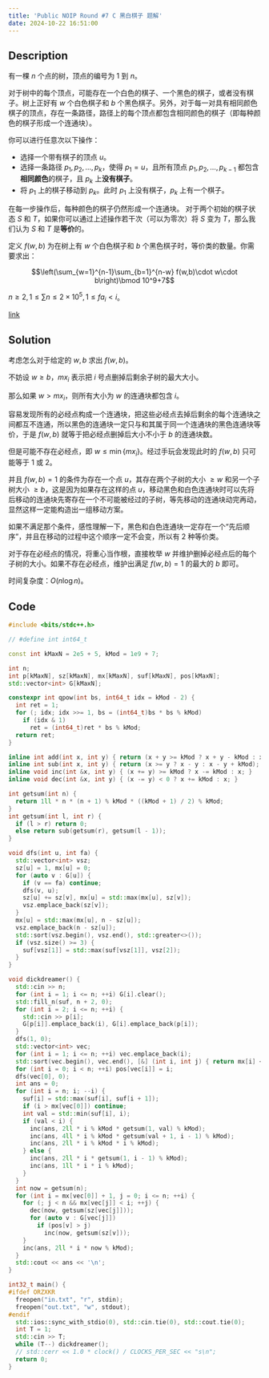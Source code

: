 ```yaml
---
title: 'Public NOIP Round #7 C 黑白棋子 题解'
date: 2024-10-22 16:51:00
---
```


## Description

有一棵 $n$ 个点的树，顶点的编号为 $1$ 到 $n$。

对于树中的每个顶点，可能存在一个白色的棋子、一个黑色的棋子，或者没有棋子。树上正好有 $w$ 个白色棋子和 $b$ 个黑色棋子。另外，对于每一对具有相同颜色棋子的顶点，存在一条路径，路径上的每个顶点都包含相同颜色的棋子（即每种颜色的棋子形成一个连通块）。

你可以进行任意次以下操作：
- 选择一个带有棋子的顶点 $u$。
- 选择一条路径 $p_1, p_2, \dots, p_k$，使得 $p_1 = u$，且所有顶点 $p_1, p_2, \dots, p_{k-1}$ 都包含**相同颜色**的棋子，且 $p_k$ 上**没有棋子**。
- 将 $p_1$ 上的棋子移动到 $p_k$。此时 $p_1$ 上没有棋子，$p_k$ 上有一个棋子。

在每一步操作后，每种颜色的棋子仍然形成一个连通块。
对于两个初始的棋子状态 $S$ 和 $T$，如果你可以通过上述操作若干次（可以为零次）将 $S$ 变为 $T$，那么我们认为 $S$ 和 $T$ 是**等价**的。

定义 $f(w, b)$ 为在树上有  $w$ 个白色棋子和 $b$ 个黑色棋子时，等价类的数量。你需要求出：

$$\left(\sum_{w=1}^{n-1}\sum_{b=1}^{n-w} f(w,b)\cdot w\cdot b\right)\bmod 10^9+7$$

$n \ge 2,1\le \sum n\le 2\times 10^5,1\le fa_i<i$。

[link](https://pjudge.ac/contest/1811/problem/21859)

## Solution

考虑怎么对于给定的 $w,b$ 求出 $f(w,b)$。

不妨设 $w\geq b$，$mx_i$ 表示把 $i$ 号点删掉后剩余子树的最大大小。

那么如果 $w>mx_i$，则所有大小为 $w$ 的连通块都包含 $i$。

容易发现所有的必经点构成一个连通块，把这些必经点去掉后剩余的每个连通块之间都互不连通，所以黑色的连通块一定只与和其属于同一个连通块的黑色连通块等价，于是 $f(w,b)$ 就等于把必经点删掉后大小不小于 $b$ 的连通块数。

但是可能不存在必经点，即 $w\leq\min\left\{mx_i\right\}$。经过手玩会发现此时的 $f(w,b)$ 只可能等于 $1$ 或 $2$。

并且 $f(w,b)=1$ 的条件为存在一个点 $u$，其存在两个子树的大小 $\geq w$ 和另一个子树大小 $\geq b$，这是因为如果存在这样的点 $u$，移动黑色和白色连通块时可以先将后移动的连通块先寄存在一个不可能被经过的子树，等先移动的连通块动完再动，显然这样一定能构造出一组移动方案。

如果不满足那个条件，感性理解一下，黑色和白色连通块一定存在一个“先后顺序”，并且在移动的过程中这个顺序一定不会变，所以有 $2$ 种等价类。

对于存在必经点的情况，将重心当作根，直接枚举 $w$ 并维护删掉必经点后的每个子树的大小。如果不存在必经点，维护出满足 $f(w,b)=1$ 的最大的 $b$ 即可。

时间复杂度：$O(n\log n)$。

## Code

```cpp
#include <bits/stdc++.h>

// #define int int64_t

const int kMaxN = 2e5 + 5, kMod = 1e9 + 7;

int n;
int p[kMaxN], sz[kMaxN], mx[kMaxN], suf[kMaxN], pos[kMaxN];
std::vector<int> G[kMaxN];

constexpr int qpow(int bs, int64_t idx = kMod - 2) {
  int ret = 1;
  for (; idx; idx >>= 1, bs = (int64_t)bs * bs % kMod)
    if (idx & 1)
      ret = (int64_t)ret * bs % kMod;
  return ret;
}

inline int add(int x, int y) { return (x + y >= kMod ? x + y - kMod : x + y); }
inline int sub(int x, int y) { return (x >= y ? x - y : x - y + kMod); }
inline void inc(int &x, int y) { (x += y) >= kMod ? x -= kMod : x; }
inline void dec(int &x, int y) { (x -= y) < 0 ? x += kMod : x; }

int getsum(int n) {
  return 1ll * n * (n + 1) % kMod * ((kMod + 1) / 2) % kMod;
}
int getsum(int l, int r) {
  if (l > r) return 0;
  else return sub(getsum(r), getsum(l - 1));
}

void dfs(int u, int fa) {
  std::vector<int> vsz;
  sz[u] = 1, mx[u] = 0;
  for (auto v : G[u]) {
    if (v == fa) continue;
    dfs(v, u);
    sz[u] += sz[v], mx[u] = std::max(mx[u], sz[v]);
    vsz.emplace_back(sz[v]);
  }
  mx[u] = std::max(mx[u], n - sz[u]);
  vsz.emplace_back(n - sz[u]);
  std::sort(vsz.begin(), vsz.end(), std::greater<>());
  if (vsz.size() >= 3) {
    suf[vsz[1]] = std::max(suf[vsz[1]], vsz[2]);
  }
}

void dickdreamer() {
  std::cin >> n;
  for (int i = 1; i <= n; ++i) G[i].clear();
  std::fill_n(suf, n + 2, 0);
  for (int i = 2; i <= n; ++i) {
    std::cin >> p[i];
    G[p[i]].emplace_back(i), G[i].emplace_back(p[i]);
  }
  dfs(1, 0);
  std::vector<int> vec;
  for (int i = 1; i <= n; ++i) vec.emplace_back(i);
  std::sort(vec.begin(), vec.end(), [&] (int i, int j) { return mx[i] < mx[j]; });
  for (int i = 0; i < n; ++i) pos[vec[i]] = i;
  dfs(vec[0], 0);
  int ans = 0;
  for (int i = n; i; --i) {
    suf[i] = std::max(suf[i], suf[i + 1]);
    if (i > mx[vec[0]]) continue;
    int val = std::min(suf[i], i);
    if (val < i) {
      inc(ans, 2ll * i % kMod * getsum(1, val) % kMod);
      inc(ans, 4ll * i % kMod * getsum(val + 1, i - 1) % kMod);
      inc(ans, 2ll * i % kMod * i % kMod);
    } else {
      inc(ans, 2ll * i * getsum(1, i - 1) % kMod);
      inc(ans, 1ll * i * i % kMod);
    }
  }
  int now = getsum(n);
  for (int i = mx[vec[0]] + 1, j = 0; i <= n; ++i) {
    for (; j < n && mx[vec[j]] < i; ++j) {
      dec(now, getsum(sz[vec[j]]));
      for (auto v : G[vec[j]])
        if (pos[v] > j)
          inc(now, getsum(sz[v]));
    }
    inc(ans, 2ll * i * now % kMod);
  }
  std::cout << ans << '\n';
}

int32_t main() {
#ifdef ORZXKR
  freopen("in.txt", "r", stdin);
  freopen("out.txt", "w", stdout);
#endif
  std::ios::sync_with_stdio(0), std::cin.tie(0), std::cout.tie(0);
  int T = 1;
  std::cin >> T;
  while (T--) dickdreamer();
  // std::cerr << 1.0 * clock() / CLOCKS_PER_SEC << "s\n";
  return 0;
}
```